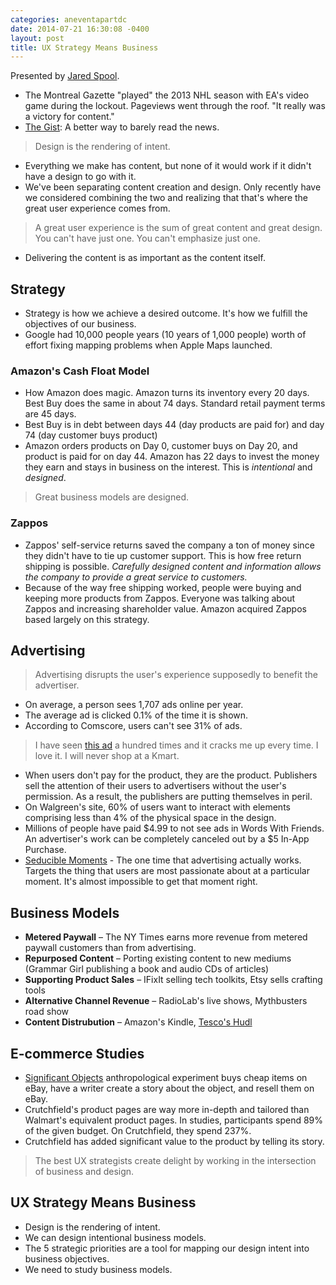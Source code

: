 ```yaml
---
categories: aneventapartdc
date: 2014-07-21 16:30:08 -0400
layout: post
title: UX Strategy Means Business
---
```


Presented by [Jared Spool](http://www.uie.com/).

- The Montreal Gazette "played" the 2013 NHL season with EA's video game during the lockout. Pageviews went through the roof. "It really was a victory for content."
- [The Gist](http://evanwaite.com/category/comedywriting/the-gist/): A better way to barely read the news.

> Design is the rendering of intent.

- Everything we make has content, but none of it would work if it didn't have a design to go with it.
- We've been separating content creation and design. Only recently have we considered combining the two and realizing that that's where the great user experience comes from.

> A great user experience is the sum of great content and great design. You can't have just one. You can't emphasize just one.

- Delivering the content is as important as the content itself.


## Strategy

- Strategy is how we achieve a desired outcome. It's how we fulfill the objectives of our business.
- Google had 10,000 people years (10 years of 1,000 people) worth of effort fixing mapping problems when Apple Maps launched.

### Amazon's Cash Float Model

- How Amazon does magic. Amazon turns its inventory every 20 days. Best Buy does the same in about 74 days. Standard retail payment terms are 45 days.
- Best Buy is in debt between days 44 (day products are paid for) and day 74 (day customer buys product)
- Amazon orders products on Day 0, customer buys on Day 20, and product is paid for on day 44. Amazon has 22 days to invest the money they earn and stays in business on the interest. This is _intentional_ and _designed_.

> Great business models are designed.

### Zappos

- Zappos' self-service returns saved the company a ton of money since they didn't have to tie up customer support. This is how free return shipping is possible. _Carefully designed content and information allows the company to provide a great service to customers._
- Because of the way free shipping worked, people were buying and keeping more products from Zappos. Everyone was talking about Zappos and increasing shareholder value. Amazon acquired Zappos based largely on this strategy.


## Advertising

> Advertising disrupts the user's experience supposedly to benefit the advertiser.

- On average, a person sees 1,707 ads online per year.
- The average ad is clicked 0.1% of the time it is shown.
- According to Comscore, users can't see 31% of ads.

> I have seen [this ad](https://www.youtube.com/watch?v=hL4lSavSepc) a hundred times and it cracks me up every time. I love it. I will never shop at a Kmart.

- When users don't pay for the product, they are the product. Publishers sell the attention of their users to advertisers without the user's permission. As a result, the publishers are putting themselves in peril.
- On Walgreen's site, 60% of users want to interact with elements comprising less than 4% of the physical space in the design.
- Millions of people have paid $4.99 to not see ads in Words With Friends. An advertiser's work can be completely canceled out by a $5 In-App Purchase.
- [Seducible Moments](http://www.uie.com/articles/seductive_design/) - The one time that advertising actually works. Targets the thing that users are most passionate about at a particular moment. It's almost impossible to get that moment right.


## Business Models

- **Metered Paywall** – The NY Times earns more revenue from metered paywall customers than from advertising.
- **Repurposed Content** – Porting existing content to new mediums (Grammar Girl publishing a book and audio CDs of articles)
- **Supporting Product Sales** – IFixIt selling tech toolkits, Etsy sells crafting tools
- **Alternative Channel Revenue** – RadioLab's live shows, Mythbusters road show
- **Content Distrubution** – Amazon's Kindle, [Tesco's Hudl](http://www.tesco.com/direct/hudl/)


## E-commerce Studies

- [Significant Objects](http://significantobjects.com/) anthropological experiment buys cheap items on eBay, have a writer create a story about the object, and resell them on eBay.
- Crutchfield's product pages are way more in-depth and tailored than Walmart's equivalent product pages. In studies, participants spend 89% of the given budget. On Crutchfield, they spend 237%.
- Crutchfield has added significant value to the product by telling its story.

> The best UX strategists create delight by working in the intersection of business and design.


## UX Strategy Means Business

- Design is the rendering of intent.
- We can design intentional business models.
- The 5 strategic priorities are a tool for mapping our design intent into business objectives.
- We need to study business models.